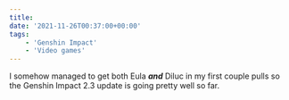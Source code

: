 ```yaml
---
title:
date: '2021-11-26T00:37:00+00:00'
tags:
    - 'Genshin Impact'
    - 'Video games'
---
```


I somehow managed to get both Eula ***and*** Diluc in my first couple pulls so the Genshin Impact 2.3 update is going pretty well so far.